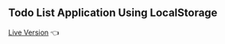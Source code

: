 ## Todo List Application Using LocalStorage

[Live Version]("https://raw.githack.com/Qoosim/Todo-with-LocalStorage-1/main/index.html") :point_left:
